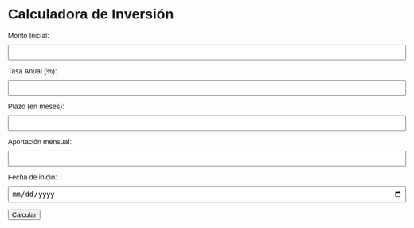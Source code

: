 <html lang="es">
<head>
  <meta charset="UTF-8" />
  <meta name="viewport" content="width=device-width, initial-scale=1.0"/>
  <title>Calculadora de Inversión</title>
  <style>
    body { font-family: Arial, sans-serif; max-width: 800px; margin: auto; padding: 20px; }
    label, input { display: block; margin-top: 10px; }
    input { padding: 6px; width: 100%; }
    table { width: 100%; border-collapse: collapse; margin-top: 20px; }
    th, td { border: 1px solid #ccc; padding: 8px; text-align: center; }
    th { background-color: #f0f0f0; }
    .result { margin-top: 20px; font-weight: bold; }
  </style>
</head>
<body>
  <h1>Calculadora de Inversión</h1>
  <label>Monto Inicial:</label>
  <input type="number" id="capitalInicial" />

  <label>Tasa Anual (%):</label>
  <input type="number" id="tasa" />

  <label>Plazo (en meses):</label>
  <input type="number" id="plazo" />

  <label>Aportación mensual:</label>
  <input type="number" id="aportacion" />

  <label>Fecha de inicio:</label>
  <input type="date" id="fechaInicio" />

  <button onclick="calcular()">Calcular</button>

  <div class="result" id="resultado"></div>
  <table id="tablaResultados" style="display:none">
    <thead>
      <tr>
        <th>Mes</th>
        <th>Fecha</th>
        <th>Aportación</th>
        <th>Interés</th>
        <th>Total</th>
      </tr>
    </thead>
    <tbody></tbody>
  </table>

  <script>
    function calcular() {
      const capitalInicial = parseFloat(document.getElementById('capitalInicial').value) || 0;
      const tasa = parseFloat(document.getElementById('tasa').value) || 0;
      const plazo = parseInt(document.getElementById('plazo').value) || 0;
      const aportacion = parseFloat(document.getElementById('aportacion').value) || 0;
      const fechaInicio = new Date(document.getElementById('fechaInicio').value);

      let capital = capitalInicial;
      let totalInteres = 0;
      const mensual = tasa / 12 / 100;
      const tabla = document.querySelector('#tablaResultados tbody');
      tabla.innerHTML = '';

      for (let i = 1; i <= plazo; i++) {
        const interes = capital * mensual;
        totalInteres += interes;
        capital += interes + aportacion;

        const fecha = new Date(fechaInicio);
        fecha.setMonth(fecha.getMonth() + i);
        const fila = `<tr>
          <td>${i}</td>
          <td>${fecha.toLocaleDateString()}</td>
          <td>$${aportacion.toFixed(2)}</td>
          <td>$${interes.toFixed(2)}</td>
          <td>$${capital.toFixed(2)}</td>
        </tr>`;
        tabla.innerHTML += fila;
      }

      document.getElementById('resultado').innerText = `Monto final estimado: $${capital.toFixed(2)} (Interés generado: $${totalInteres.toFixed(2)})`;
      document.getElementById('tablaResultados').style.display = 'table';
    }
  </script>
</body>
</html>
